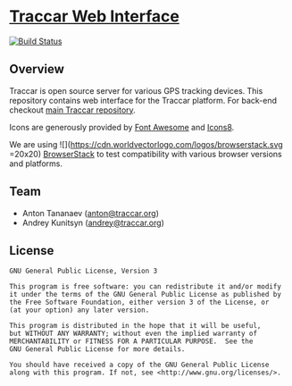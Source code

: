 # [Traccar Web Interface](https://www.traccar.org)
[![Build Status](https://travis-ci.org/tananaev/traccar-web.svg?branch=master)](https://travis-ci.org/tananaev/traccar-web)

## Overview

Traccar is open source server for various GPS tracking devices. This repository contains web interface for the Traccar platform. For back-end checkout [main Traccar repository](https://github.com/tananaev/traccar).

Icons are generously provided by [Font Awesome](http://fontawesome.io/) and [Icons8](https://icons8.com/).

We are using ![](https://cdn.worldvectorlogo.com/logos/browserstack.svg =20x20) [BrowserStack](https://www.browserstack.com/) to test compatibility with various browser versions and platforms.

## Team

- Anton Tananaev ([anton@traccar.org](mailto:anton@traccar.org))
- Andrey Kunitsyn ([andrey@traccar.org](mailto:andrey@traccar.org))

## License

    GNU General Public License, Version 3

    This program is free software: you can redistribute it and/or modify
    it under the terms of the GNU General Public License as published by
    the Free Software Foundation, either version 3 of the License, or
    (at your option) any later version.

    This program is distributed in the hope that it will be useful,
    but WITHOUT ANY WARRANTY; without even the implied warranty of
    MERCHANTABILITY or FITNESS FOR A PARTICULAR PURPOSE.  See the
    GNU General Public License for more details.

    You should have received a copy of the GNU General Public License
    along with this program. If not, see <http://www.gnu.org/licenses/>.
